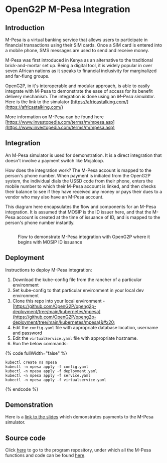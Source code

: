 # OpenG2P M-Pesa Integration

## Introduction

M-Pesa is a virtual banking service that allows users to participate in financial transactions using their SIM cards. Once a SIM card is entered into a mobile phone, SMS messages are used to send and receive money.

M-Pesa was first introduced in Kenya as an alternative to the traditional brick-and-mortar set up. Being a digital tool, it is widely popular in over seven African nations as it speaks to financial inclusivity for marginalized and far-flung groups.

OpenG2P, in it's interoperable and modular approach, is able to easily integrate with M-Pesa to demonstrate the ease of access for its benefit delivery mechanism. The integration is done using an _M-Pesa simulator_. Here is the link to the simulator [https://africastalking.com/](https://africastalking.com/)

More information on M-Pesa can be found here [https://www.investopedia.com/terms/m/mpesa.asp](https://www.investopedia.com/terms/m/mpesa.asp)

## Integration

An M-Pesa simulator is used for demonstration. It is a direct integration that doesn't involve a payment switch like Mojaloop.

How does the integration work? The M-Pesa account is mapped to the person's phone number. When payment is initiated from the OpenG2P system, the individual dials the USSD code from their phone, enters the mobile number to which their M-Pesa account is linked, and then checks their balance to see if they have received any money or pays their dues to a vendor who may also have an M-Pesa account.

This diagram here encapsulates the flow and components for an M-Pesa integration. It is assumed that MOSIP is the ID issuer here, and that the M-Pesa account is created at the time of issuance of ID, and is mapped to the person's phone number instantly.

<figure><img src="../.gitbook/assets/mpesa.jpg" alt=""><figcaption><p>Flow to demonstrate M-Pesa integration with OpenG2P where it begins with MOSIP ID issuance</p></figcaption></figure>

## Deployment&#x20;

Instructions to deploy M-Pesa integration:

1. Download the kube-config file from the rancher of a particular environment
2. Set kube-config to that particular environment in your local dev environment
3. Clone this repo into your local environment - [https://github.com/OpenG2P/openg2p-deployment/tree/main/kubernetes/mpesa](https://github.com/OpenG2P/openg2p-deployment/tree/main/kubernetes/mpesa)&#x20;
4. Edit the `config.yaml` file with appropriate database location, username and password
5. Edit the `virtualService.yaml` file with appropriate hostname.
6. Run the below commands:

{% code fullWidth="false" %}
```
kubectl create ns mpesa
kubectl -n mpesa apply -f config.yaml
kubectl -n mpesa apply -f deployment.yaml
kubectl -n mpesa apply -f service.yaml
kubectl -n mpesa apply -f virtualservice.yaml
```
{% endcode %}

## Demonstration

Here is a [link to the slides](https://docs.google.com/presentation/d/1CCk1JkUqnTcEbJeHk5au28ZLHd0SjAGYIHROuvSDkGU/edit?usp=sharing) which demonstrates payments to the M-Pesa simulator.

## Source code

Click [here](https://github.com/Abhishek-Wagh/openg2p-program/tree/15.0-develop/g2p\_payment\_simple\_mpesa) to go to the program repository, under which all the M-Pesa functions and code can be found [here](https://github.com/OpenG2P/openg2p-program/tree/15.0-develop/g2p\_payment\_simple\_mpesa).
